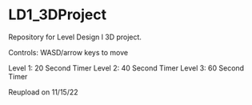 # LD1_3DProject
 Repository for Level Design l 3D project.
 
 Controls:
 WASD/arrow keys to move
 
 Level 1: 20 Second Timer
 Level 2: 40 Second Timer
 Level 3: 60 Second Timer

Reupload on 11/15/22
